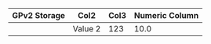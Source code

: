 |    GPv2 Storage  |  Col2   |          Col3          | Numeric Column |
|------------------|---------|------------------------|----------------|
|                  | Value 2 | 123                    |           10.0 |
